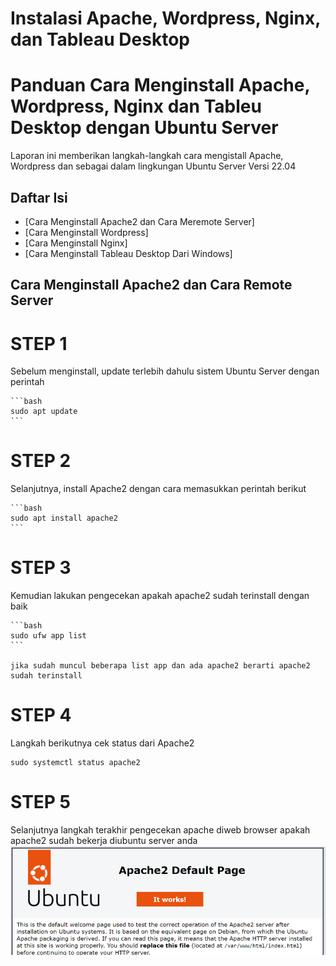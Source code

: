 # Instalasi Apache, Wordpress, Nginx, dan Tableau Desktop
# Panduan Cara Menginstall Apache, Wordpress, Nginx dan Tableu Desktop dengan Ubuntu Server

Laporan ini memberikan langkah-langkah cara mengistall Apache, Wordpress dan sebagai dalam lingkungan Ubuntu Server Versi 22.04

## Daftar Isi
 - [Cara Menginstall Apache2 dan Cara Meremote Server]
 - [Cara Menginstall Wordpress]
 - [Cara Menginstall Nginx]
 - [Cara Menginstall Tableau Desktop Dari Windows]

## Cara Menginstall Apache2 dan Cara Remote Server
# STEP 1 
Sebelum menginstall, update terlebih dahulu sistem Ubuntu Server dengan perintah

    ```bash
    sudo apt update
    ```
# STEP 2
Selanjutnya, install Apache2 dengan cara memasukkan perintah berikut

    ```bash
    sudo apt install apache2
    ```
# STEP 3
Kemudian lakukan pengecekan apakah apache2 sudah terinstall dengan baik

    ```bash
    sudo ufw app list
    ```
    
    jika sudah muncul beberapa list app dan ada apache2 berarti apache2 sudah terinstall
    
# STEP 4 
Langkah berikutnya cek status dari Apache2 

   
    sudo systemctl status apache2
 
# STEP 5
Selanjutnya langkah terakhir pengecekan apache diweb browser apakah apache2 sudah bekerja diubuntu server anda
![Web Apache2](https://github.com/FakhriNaufal25/Apache-Wordpress-Nginx-Tableau-Desktop/blob/main/Apache%20Web.png)
 
    

